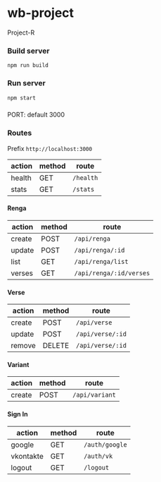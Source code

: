 # wb-project

Project-R

### Build server

`npm run build`

### Run server

`npm start`

###

PORT: default 3000

### Routes

Prefix `http://localhost:3000`

| action | method | route     |
| ------ | ------ | --------- |
| health | GET    | `/health` |
| stats  | GET    | `/stats`  |

#### Renga

| action | method | route                   |
| ------ | ------ | ----------------------- |
| create | POST   | `/api/renga`            |
| update | POST   | `/api/renga/:id`        |
| list   | GET    | `/api/renga/list`       |
| verses | GET    | `/api/renga/:id/verses` |

#### Verse

| action | method | route            |
| ------ | ------ | ---------------- |
| create | POST   | `/api/verse`     |
| update | POST   | `/api/verse/:id` |
| remove | DELETE | `/api/verse/:id` |

#### Variant

| action | method | route          |
| ------ | ------ | -------------- |
| create | POST   | `/api/variant` |

#### Sign In

| action    | method | route          |
| --------- | ------ | -------------- |
| google    | GET    | `/auth/google` |
| vkontakte | GET    | `/auth/vk`     |
| logout    | GET    | `/logout`      |
